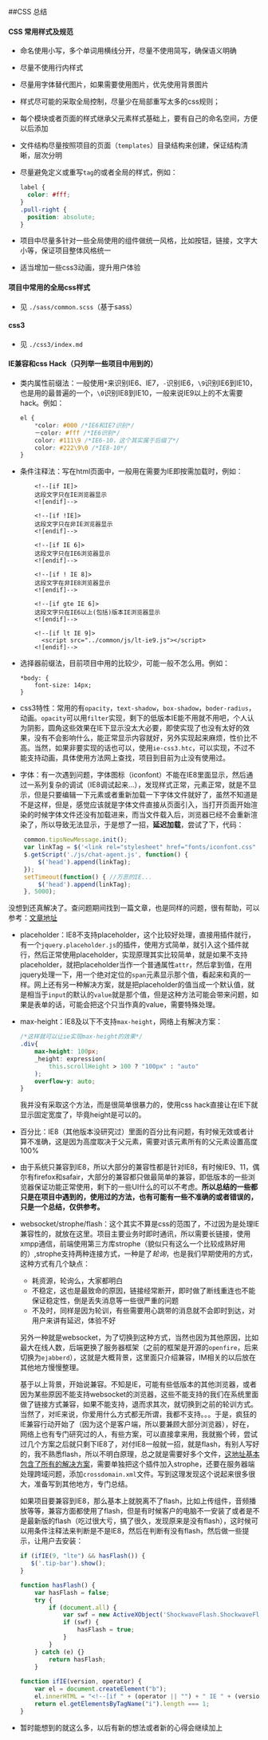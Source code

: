 ##CSS 总结

#### CSS 常用样式及规范
  - 命名使用小写，多个单词用横线分开，尽量不使用简写，确保语义明确
  - 尽量不使用行内样式
  - 尽量用字体替代图片，如果需要使用图片，优先使用背景图片
  - 样式尽可能的采取全局控制，尽量少在局部重写太多的css规则；
  - 每个模块或者页面的样式继承父元素样式基础上，要有自己的命名空间，方便以后添加
  - 文件结构尽量按照项目的页面（`templates`）目录结构来创建，保证结构清晰，层次分明
  - 尽量避免定义或重写`tag`的或者全局的样式，例如：

    ```css
    label {
      color: #fff;
    }
    .pull-right {
      position: absolute;
    }
    ```

  - 项目中尽量多针对一些全局使用的组件做统一风格，比如按钮，链接，文字大小等，保证项目整体风格统一
  - 适当增加一些css3动画，提升用户体验

#### 项目中常用的全局css样式
- 见 `./sass/common.scss`（基于sass）	

#### css3
- 见 `./css3/index.md`

#### IE兼容和css Hack（只列举一些项目中用到的）
- 类内属性前缀法：一般使用`*`来识别IE6、IE7，`-`识别IE6，`\9`识别IE6到IE10，也是用的最普遍的一个，`\0`识别IE8到IE10，一般来说IE9以上的不太需要hack。例如：

	```css
	el {
		*color: #000 /*IE6和IE7识别*/
		－color: #fff /*IE6识别*/
		color: #111\9 /*IE6-10，这个其实属于后缀了*/
		color: #222\9\0 /*IE8-10*/
	}
	```
	
- 条件注释法：写在html页面中，一般用在需要为IE即按需加载时，例如：

	```vbscript-html
		<!--[if IE]>
		这段文字只在IE浏览器显示
		<![endif]-->
		
		<!--[if !IE]>
		这段文字只在非IE浏览器显示
		<![endif]-->
		
		<!--[if IE 6]>
		这段文字只在IE6浏览器显示
		<![endif]-->
		
		<!--[if ! IE 8]>
		这段文字在非IE8浏览器显示
		<![endif]-->
		
		<!--[if gte IE 6]>
		这段文字只在IE6以上(包括)版本IE浏览器显示
		<![endif]-->
		
		<!--[if lt IE 9]>
	      <script src="../common/js/lt-ie9.js"></script>
	    <![endif]-->
	```
- 选择器前缀法，目前项目中用的比较少，可能一般不怎么用。例如：

	```
	*body: {
		font-size: 14px;
	}
	```

- css3特性：常用的有`opacity`，`text-shadow`，`box-shadow`，`boder-radius`，动画。`opacity`可以用`filter`实现，剩下的低版本IE能不用就不用吧，个人认为阴影，圆角这些效果在IE下显示没太大必要，即使实现了也没有太好的效果，没有不会影响什么，能正常显示内容就好，另外实现起来麻烦，性价比不高。当然，如果非要实现的话也可以，使用`ie-css3.htc`，可以实现，不过不能支持动画，具体使用方法网上查找，项目到目前为止没有使用过。

- 字体：有一次遇到问题，字体图标（iconfont）不能在IE8里面显示，然后通过一系列复杂的调试（IE8调试起来...），发现样式正常，元素正常，就是不显示，但是只要编辑一下元素或者重新加载一下字体文件就好了，虽然不知道是不是这样，但是，感觉应该就是字体文件直接从页面引入，当打开页面开始渲染的时候字体文件还没有加载进来，而当文件载入后，浏览器已经不会重新渲染了，所以导致无法显示，于是想了一招，**延迟加载**，尝试了下，代码：

	```javascript
	 common.tipsNewMessage.init();
	 var linkTag = $('<link rel="stylesheet" href="fonts/iconfont.css" />');
     $.getScript('./js/chat-agent.js', function() {
         $('head').append(linkTag);
     });
     setTimeout(function() { //万恶的IE...
	     $('head').append(linkTag);
	 }, 5000);
	```
没想到还真解决了。查问题期间找到一篇文章，也是同样的问题，很有帮助，可以参考：[文章地址](http://www.tuicool.com/articles/2EFRJf6)
- placeholder：IE8不支持placeholder，这个比较好处理，直接用插件就行，有一个`jquery.placeholder.js`的插件，使用方式简单，就引入这个插件就行，然后正常使用placeholder，实现原理其实比较简单，就是如果不支持placeholder，就把placeholder当作一个普通属性`attr`，然后拿到值，在用jquery处理一下，用一个绝对定位的`span`元素显示那个值，看起来和真的一样。网上还有另一种解决方案，就是把placeholder的值当成一个默认值，就是相当于`input`的默认的`value`就是那个值，但是这种方法可能会带来问题，如果是表单的话，可能会把这个只当作真的value，需要特殊处理。
- max-height：IE8及以下不支持`max-height`，网络上有解决方案：
	
	```css
	/*这样就可以让ie实现max-height的效果*/
	.div{ 
		max-height: 100px; 
		_height: expression(
			this.scrollHeight > 100 ? "100px" : "auto"
		); 
		overflow-y: auto; 
	} 
	```
	
	我并没有采取这个方法，而是很简单很暴力的，使用css hack直接让在IE下就显示固定宽度了，毕竟height是可以的。
- 百分比：IE8（其他版本没研究过）里面的百分比有问题，有时候无效或者计算不准确，这是因为高度取决于父元素，需要对该元素所有的父元素设置高度100%
- 由于系统只兼容到IE8，所以大部分的兼容性都是针对IE8，有时候IE9、11，偶尔有firefox和safair，大部分的兼容都只做最简单的兼容，即低版本的一些浏览器保证功能正常使用，剩下的一些UI什么的可以不考虑。**所以总结的一些都只是在项目中遇到的，使用过的方法，也有可能有一些不准确的或者错误的，只是一个总结，仅供参考。**
- websocket/strophe/flash：这个其实不算是css的范围了，不过因为是处理IE兼容性的，就放在这里。项目主要业务时即时通讯，所以需要长链接，使用xmpp通信，前端使用第三方库strophe（貌似只有这么一个比较成熟好用的）,strophe支持两种连接方式，一种是了*轮询*，也是我们早期使用的方式，这种方式有几个缺点：
	- 耗资源，轮询么，大家都明白
	- 不稳定，这也是最致命的原因，链接经常断开，即时做了断线重连也不能保证稳定性，倒是丢失消息等一些很严重的问题
	- 不及时，同样是因为轮训，有些需要用心跳带的消息就不会即时到达，对用户来讲有延迟，体验不好
	
   另外一种就是websocket，为了切换到这种方式，当然也因为其他原因，比如最大在线人数，后端更换了服务器框架（之前的框架是开源的`openfire`，后来切换为`ejabberd`），这就是大概背景，这里面只介绍兼容，IM相关的以后放在其他地方慢慢整理。

   基于以上背景，开始说兼容。不知是IE，可能有些低版本的其他浏览器，或者因为某些原因不能支持websocket的浏览器，这些不能支持的我们在系统里面做了链接方式兼容，如果不能支持，退而求其次，就切换到之前的轮训方式。当然了，对IE来说，你爱用什么方式都无所谓，我都不支持。。。于是，疯狂的IE兼容行动开始了（因为这个是客户端，所以要兼顾大部分浏览器），好在，网络上也有专门研究过的人，有些方案，可以直接拿来用，我就搬个砖，尝试过几个方案之后就只剩下IE8了，对付IE8一般就一招，就是flash，有别人写好的，我不熟悉flash，所以不明白原理，总之就是需要好多个文件，[这地址基本包含了所有的解决方案](http://code.stanziq.com/strophe)，需要单独把这个插件加入strophe，还要在服务器端处理跨域问题，添加`crossdomain.xml`文件。写到这理发现这个说起来很多很大，准备写到其他地方，专门总结。
   
   如果项目要兼容到IE8，那么基本上就脱离不了flash，比如上传组件，音频播放等等，兼容方面都使用了flash，但是有时候客户的电脑不一安装了或者是不是最新版的flash（吃过很大亏，搞了很久，发现原来是没有flash），这时候可以用条件注释法来判断是不是IE8，然后在判断有没有flash，然后做一些提示，让用户去安装：

	```javascript
	if (ifIE(9, "lte") && hasFlash()) {
	   $('.tip-bar').show();
	}
	
	function hasFlash() {
		var hasFlash = false;
	    try {
		    if (document.all) {
		        var swf = new ActiveXObject('ShockwaveFlash.ShockwaveFlash');
	            if (swf) {
		            hasFlash = true;
	            }
	        }
	    } catch (e) {}
	        return hasFlash;
	    }
	    
	function ifIE(version, operator) {
		var el = document.createElement("b");
	    el.innerHTML = "<!--[if " + (operator || "") + " IE " + (version || "") + "]><i></i><![endif]-->";
	    return el.getElementsByTagName("i").length === 1;
	}
	```

- 暂时能想到的就这么多，以后有新的想法或者新的心得会继续加上